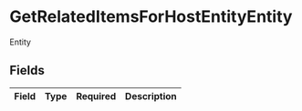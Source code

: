 # GetRelatedItemsForHostEntityEntity

Entity


## Fields

| Field       | Type        | Required    | Description |
| ----------- | ----------- | ----------- | ----------- |